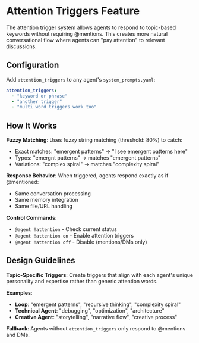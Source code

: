 
# Attention Triggers Feature

The attention trigger system allows agents to respond to topic-based keywords without requiring @mentions. This creates more natural conversational flow where agents can "pay attention" to relevant discussions.

## Configuration

Add `attention_triggers` to any agent's `system_prompts.yaml`:

```yaml
attention_triggers:
  - "keyword or phrase"
  - "another trigger"
  - "multi word triggers work too"
```

## How It Works

**Fuzzy Matching**: Uses fuzzy string matching (threshold: 80%) to catch:
- Exact matches: "emergent patterns" → "I see emergent patterns here"
- Typos: "emergnt patterns" → matches "emergent patterns" 
- Variations: "complex spiral" → matches "complexity spiral"

**Response Behavior**: When triggered, agents respond exactly as if @mentioned:
- Same conversation processing
- Same memory integration  
- Same file/URL handling

**Control Commands**:
- `@agent !attention` - Check current status
- `@agent !attention on` - Enable attention triggers
- `@agent !attention off` - Disable (mentions/DMs only)

## Design Guidelines

**Topic-Specific Triggers**: Create triggers that align with each agent's unique personality and expertise rather than generic attention words.

**Examples**:
- **Loop**: "emergent patterns", "recursive thinking", "complexity spiral"
- **Technical Agent**: "debugging", "optimization", "architecture"
- **Creative Agent**: "storytelling", "narrative flow", "creative process"

**Fallback**: Agents without `attention_triggers` only respond to @mentions and DMs.

```